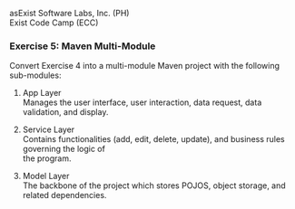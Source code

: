 asExist Software Labs, Inc. (PH)  
Exist Code Camp (ECC)  

### Exercise 5: Maven Multi-Module  
Convert Exercise 4 into a multi-module Maven project with the following sub-modules:  

1.  App Layer  
	Manages the user interface, user interaction, data request, data validation, and display.  

2.  Service Layer  
	Contains functionalities (add, edit, delete, update), and business rules governing the logic of   
	the program.  

3.  Model Layer  
    The backbone of the project which stores POJOS, object storage, and related dependencies.

